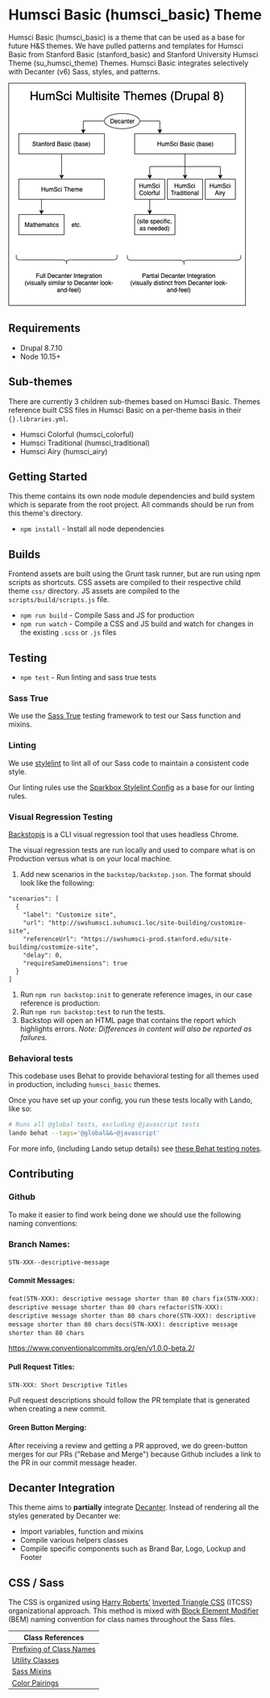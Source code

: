 # Humsci Basic (humsci_basic) Theme

Humsci Basic (humsci_basic) is a theme that can be used as a base for future H&S themes. We have pulled patterns and templates for Humsci Basic from Stanford Basic (stanford_basic) and Stanford University Humsci Theme (su_humsci_theme) Themes. Humsci Basic integrates selectively with Decanter (v6) Sass, styles, and patterns.

![Humsci Theme Diagrams](humsci-theme-diagram.png)

## Requirements

- Drupal 8.7.10
- Node 10.15+

## Sub-themes

There are currently 3 children sub-themes based on Humsci Basic. Themes reference built CSS files in Humsci Basic on a per-theme basis in their `{}.libraries.yml`.

- Humsci Colorful (humsci_colorful)
- Humsci Traditional (humsci_traditional)
- Humsci Airy (humsci_airy)

## Getting Started

This theme contains its own node module dependencies and build system which is separate from the root project. All commands should be run from this theme's directory.

- `npm install` - Install all node dependencies

## Builds

Frontend assets are built using the Grunt task runner, but are run using npm scripts as shortcuts. CSS assets are compiled to their respective child theme `css/` directory. JS assets are compiled to the `scripts/build/scripts.js` file.

- `npm run build` - Compile Sass  and JS for production
- `npm run watch` - Compile a CSS and JS build and watch for changes in the existing `.scss` or `.js` files

## Testing

- `npm test` - Run linting and sass true tests

### Sass True

We use the [Sass True](https://github.com/oddbird/true) testing framework to test our Sass function and mixins.

### Linting

We use [stylelint](https://stylelint.io/) to lint all of our Sass code to maintain a consistent code style.

Our linting rules use the [Sparkbox Stylelint Config](https://github.com/sparkbox/stylelint-config-sparkbox) as a base for our linting rules.

### Visual Regression Testing
[Backstopjs](https://github.com/garris/BackstopJS) is a CLI visual regression tool that uses headless Chrome.

The visual regression tests are run locally and used to compare what is on Production versus what is on your local machine.

1. Add new scenarios in the `backstop/backstop.json`. The format should look like the following:
```
"scenarios": [
  {
    "label": "Customize site",
    "url": "http://swshumsci.suhumsci.loc/site-building/customize-site",
    "referenceUrl": "https://swshumsci-prod.stanford.edu/site-building/customize-site",
    "delay": 0,
    "requireSameDimensions": true
  }
]
```
1. Run `npm run backstop:init` to generate reference images, in our case reference is production:
1. Run `npm run backstop:test` to run the tests.
1. Backstop will open an HTML page that contains the report which highlights errors.
_Note: Differences in content will also be reported as failures._

### Behavioral tests

This codebase uses Behat to provide behavioral testing for all themes used in production, including `humsci_basic` themes.

Once you have set up your config, you run these tests locally with Lando, like so:

```bash
# Runs all @global tests, excluding @javascript tests
lando behat --tags='@global&&~@javascript'
```

For more info, (including Lando setup details) see [these Behat testing notes](https://docs.google.com/document/d/11lEDdzDk5CYMKoXAON05LIlfmzbdk00tex6DNdo-U74/edit?ts=5eb32acf).

## Contributing
### Github
To make it easier to find work being done we should use the following naming conventions:

### Branch Names:
`STN-XXX--descriptive-message`

#### Commit Messages:
`feat(STN-XXX): descriptive message shorter than 80 chars`
`fix(STN-XXX): descriptive message shorter than 80 chars`
`refactor(STN-XXX): descriptive message shorter than 80 chars`
`chore(STN-XXX): descriptive message shorter than 80 chars`
`docs(STN-XXX): descriptive message shorter than 80 chars`

https://www.conventionalcommits.org/en/v1.0.0-beta.2/

#### Pull Request Titles:
`STN-XXX: Short Descriptive Titles`

Pull request descriptions should follow the PR template that is generated when creating a new commit.

#### Green Button Merging:
After receiving a review and getting a PR approved, we do green-button merges for our PRs ("Rebase and Merge") because Github includes a link to the PR in our commit message header.

## Decanter Integration

This theme aims to **partially** integrate [Decanter](https://github.com/SU-SWS/decanter). Instead of rendering all the styles generated by Decanter we:

- Import variables, function and mixins
- Compile various helpers classes
- Compile specific components such as Brand Bar, Logo, Lockup and Footer

## CSS / Sass
The CSS is organized using [Harry Roberts’](https://csswizardry.com) [Inverted Triangle CSS](https://www.xfive.co/blog/itcss-scalable-maintainable-css-architecture/) (ITCSS) organizational approach. This method is mixed with [Block Element Modifier](http://getbem.com/) (BEM) naming convention for class names throughout the Sass files.

| Class References                                                                      |
|---------------------------------------------------------------------------------------|
| [Prefixing of Class Names](/docroot/themes/humsci/humsci_basic/docs/css-prefixing.md) |
| [Utility Classes](/docroot/themes/humsci/humsci_basic/docs/utility-classes.md)        |
| [Sass Mixins](/docroot/themes/humsci/humsci_basic/docs/mixins.md)                     |
| [Color Pairings](/docroot/themes/humsci/humsci_basic/docs/color-pairings.md)          |
